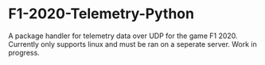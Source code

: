 # F1-2020-Telemetry-Python

A package handler for telemetry data over UDP for the game F1 2020. 
Currently only supports linux and must be ran on a seperate server.
Work in progress.
